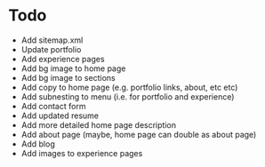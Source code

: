 # Todo

- Add sitemap.xml
- Update portfolio
- Add experience pages
- Add bg image to home page
- Add bg image to sections
- Add copy to home page (e.g. portfolio links, about, etc etc)
- Add subnesting to menu (i.e. for portfolio and experience)
- Add contact form
- Add updated resume
- Add more detailed home page description
- Add about page (maybe, home page can double as about page)
- Add blog
- Add images to experience pages